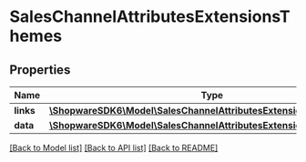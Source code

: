 # SalesChannelAttributesExtensionsThemes

## Properties
Name | Type | Description | Notes
------------ | ------------- | ------------- | -------------
**links** | [**\ShopwareSDK6\Model\SalesChannelAttributesExtensionsThemesLinks**](SalesChannelAttributesExtensionsThemesLinks.md) |  | [optional] 
**data** | [**\ShopwareSDK6\Model\SalesChannelAttributesExtensionsThemesData[]**](SalesChannelAttributesExtensionsThemesData.md) |  | [optional] 

[[Back to Model list]](../../README.md#documentation-for-models) [[Back to API list]](../../README.md#documentation-for-api-endpoints) [[Back to README]](../../README.md)

